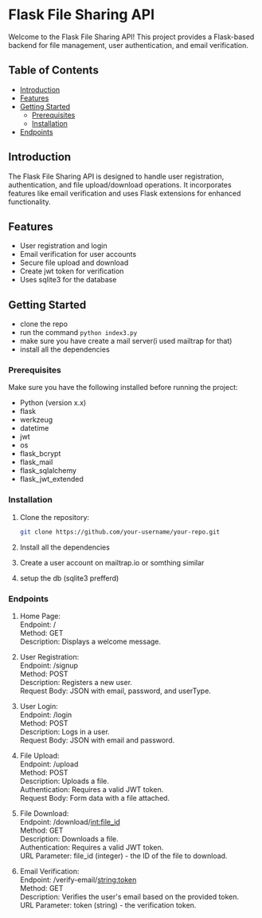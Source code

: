 # Flask File Sharing API

Welcome to the Flask File Sharing API! This project provides a Flask-based backend for file management, user authentication, and email verification.

## Table of Contents

- [Introduction](#introduction)
- [Features](#features)
- [Getting Started](#getting-started)
  - [Prerequisites](#prerequisites)
  - [Installation](#installation)
- [Endpoints](#endpoints)

## Introduction

The Flask File Sharing API is designed to handle user registration, authentication, and file upload/download operations. It incorporates features like email verification and uses Flask extensions for enhanced functionality.

## Features

- User registration and login
- Email verification for user accounts
- Secure file upload and download
- Create jwt token for verification
- Uses sqlite3 for the database

## Getting Started

- clone the repo
- run the command `python index3.py`
- make sure you have create a mail server(i used mailtrap for that)
- install all the dependencies

### Prerequisites

Make sure you have the following installed before running the project:

- Python (version x.x)
- flask
- werkzeug
- datetime
- jwt
- os
- flask_bcrypt
- flask_mail
- flask_sqlalchemy
- flask_jwt_extended

### Installation

1. Clone the repository:

   ```bash
   git clone https://github.com/your-username/your-repo.git
   ```

2. Install all the dependencies
3. Create a user account on mailtrap.io or somthing similar
4. setup the db (sqlite3 prefferd)

### Endpoints

1. Home Page:  
   Endpoint: /  
   Method: GET  
   Description: Displays a welcome message.

2. User Registration:  
   Endpoint: /signup  
   Method: POST  
   Description: Registers a new user.  
   Request Body: JSON with email, password, and userType.

3. User Login:  
   Endpoint: /login  
   Method: POST  
   Description: Logs in a user.  
   Request Body: JSON with email and password.

4. File Upload:  
   Endpoint: /upload  
   Method: POST  
   Description: Uploads a file.  
   Authentication: Requires a valid JWT token.  
   Request Body: Form data with a file attached.

5. File Download:  
   Endpoint: /download/<int:file_id>  
   Method: GET  
   Description: Downloads a file.  
   Authentication: Requires a valid JWT token.  
   URL Parameter: file_id (integer) - the ID of the file to download.

6. Email Verification:  
   Endpoint: /verify-email/<string:token>  
   Method: GET  
   Description: Verifies the user's email based on the provided token.  
   URL Parameter: token (string) - the verification token.
